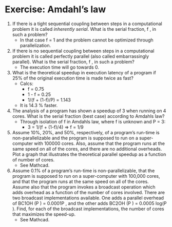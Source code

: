 # Exercise: Amdahl’s law
1. If there is a tight sequential coupling between steps in a computational problem it is called *inherently serial*. What is the serial fraction, f , in such a problem?
    - In that case f = 1 and the problem cannot be optimized through parallelization.
1. If there is no sequential coupling between steps in a computational problem it is called perfectly parallel (also called embarrassingly parallel). What is the serial fraction, f , in such a problem?
    - The execution time will go towards 0.
1. What is the theoretical speedup in execution latency of a program if 25% of the original execution time is made twice as fast?
    - Calcs:
        - f = 0.75
        - 1 - f = 0.25
        - 1/(f + (1-f)/P) = 1.143
    - It is 14.3 % faster.
1. The analysis of a program has shown a speedup of 3 when running on 4 cores. What is the serial fraction (best case) according to Amdahls law?
    - Through isolation of f in Amdahls law, where f is unknown and P = 3:
        - 3 = 1/(f + (1-f)/4)  => f = 1/9
1. Assume 10%, 20%, and 50%, respectively, of a program’s run-time is non-parallelizable and the program is supposed to run on a super-computer with 100000 cores. Also, assume that the program runs at the same speed on all of the cores, and there are no additional overheads. Plot a graph that illustrates the theoretical parallel speedup as a function of number of cores.
    - See Mathcad.
1. Assume 0.1% of a program’s run-time is non-parallelizable, that the program is supposed to run on a super-computer with 100,000 cores, and that the program runs at the same speed on all of the cores. Assume also that the program invokes a broadcast operation which adds overhead as a function of the number of cores involved. There are two broadcast implementations available. One adds a parallel overhead of BC1OH (P ) = 0.0001P , and the other adds BC2OH (P ) = 0.0005 log(P ). Find, for each of the broadcast implementations, the number of cores that maximizes the speed-up.
    - See Mathcad.